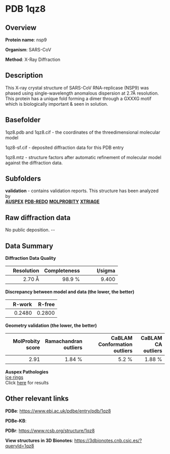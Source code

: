 # PDB 1qz8

## Overview

**Protein name**: nsp9

**Organism**: SARS-CoV

**Method**: X-Ray Diffraction

## Description

This X-ray crystal structure of SARS-CoV RNA-replicase (NSP9) was phased using single-wavelength anomalous dispersion at 2.7Å resolution. This protein has a unique fold forming a dimer through a GXXXG motif which is biologically important & seen in solution.

## Basefolder

1qz8.pdb and 1qz8.cif - the coordinates of the threedimensional molecular model

1qz8-sf.cif - deposited diffraction data for this PDB entry

1qz8.mtz - structure factors after automatic refinement of molecular model against the diffraction data.

## Subfolders





**validation** - contains validation reports. This structure has been analyzed by <br>[**AUSPEX**](https://github.com/thorn-lab/coronavirus_structural_task_force/tree/master/pdb/nsp9/SARS-CoV/1qz8/validation/auspex) [**PDB-REDO**](https://github.com/thorn-lab/coronavirus_structural_task_force/tree/master/pdb/nsp9/SARS-CoV/1qz8/validation/pdb-redo) [**MOLPROBITY**](https://github.com/thorn-lab/coronavirus_structural_task_force/tree/master/pdb/nsp9/SARS-CoV/1qz8/validation/molprobity) [**XTRIAGE**](https://github.com/thorn-lab/coronavirus_structural_task_force/blob/master/pdb/nsp9/SARS-CoV/1qz8/validation/Xtriage_output.log)   



## Raw diffraction data

No public deposition. --<br> 

## Data Summary
**Diffraction Data Quality**

|   | Resolution | Completeness| I/sigma |
|---|-------------:|----------------:|--------------:|
|   |2.70 Å|98.9  %|<img width=50/>9.400|

**Discrepancy between model and data (the lower, the better)**

|   | **R-work**| **R-free**   
|---|-------------:|----------------:|           
||  0.2480|  0.2800|

**Geometry validation (the lower, the better)**

|   |**MolProbity<br>score**| **Ramachandran<br>outliers** | **CaBLAM<br>Conformation outliers** | **CaBLAM<br>CA outliers** |
|---|-------------:|----------------:|----------------:|----------------:|
||  2.91|  1.84 %|5.2 %|1.88 %|

**Auspex Pathologies**<br> [ice rings](https://www.auspex.de/pathol/#1)<br>Click [here](https://github.com/thorn-lab/coronavirus_structural_task_force/blob/master/pdb/nsp9/SARS-CoV/1qz8/validation/auspex/1qz8_auspex_comments.txt)  for results

 



## Other relevant links 
**PDBe**:  https://www.ebi.ac.uk/pdbe/entry/pdb/1qz8

**PDBe-KB**:  
 
**PDBr**: https://www.rcsb.org/structure/1qz8 

**View structures in 3D Bionotes**: https://3dbionotes.cnb.csic.es/?queryId=1qz8

